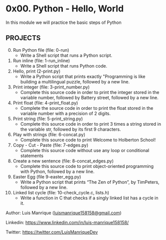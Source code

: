 # 0x00. Python - Hello, World
In this module we will practice the basic steps of Python

## PROJECTS
0. Run Python file (file: 0-run)
	- Write a Shell script that runs a Python script.
1. Run inline (file: 1-run_inline)
	- Write a Shell script that runs Python code.
2. Hello, print (2-print.py)
	- Write a Python script that prints exactly "Programming is like building a multilingual puzzle, followed by a new line.
3. Print integer (file: 3-print_number.py)
	- Complete this source code in order to print the integer stored in the variable number, followed by Battery street, followed by a new line.
4. Print float (file: 4-print_float.py)
	- Complete the source code in order to print the float stored in the variable number with a precision of 2 digits.
5. Print string (file: 5-print_string.py)
	 - Complete this source code in order to print 3 times a string stored in the variable str, followed by its first 9 characters.
6. Play with strings (file: 6-concat.py)
	- Complete this source code to print Welcome to Holberton School!
7. Copy - Cut - Paste (file: 7-edges.py)
	- Complete this source code without use any loop or conditional statements
8. Create a new sentence (file: 8-concat_edges.py)
	- Complete this source code to print object-oriented programming with Python, followed by a new line.
9. Easter Egg (file 9-easter_egg.py)
	- Write a Python script that prints “The Zen of Python”, by TimPeters, followed by a new line.
10. Linked list cycle (file: 10-check_cycle.c, lists.h)
	- Write a function in C that checks if a singly linked list has a cycle in it.


Author: Luis Manrique (luismanrique158158@gmail.com)

Linkedin: https://www.linkedin.com/in/luis-manrique158158/

Twitter: https://twitter.com/LuisManriqueDev
